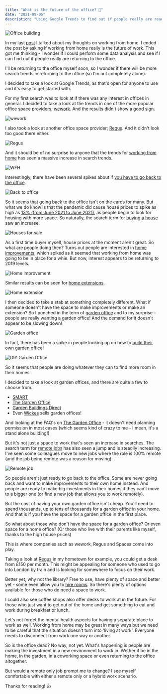 ```yaml
---
title: "What is the future of the office? 🏢"
date: "2021-09-05"
description: "Using Google Trends to find out if people really are ready to go back to the office."
---
```


![Office building](https://images.unsplash.com/photo-1486406146926-c627a92ad1ab?ixid=MnwxMjA3fDB8MHxwaG90by1wYWdlfHx8fGVufDB8fHx8&ixlib=rb-1.2.1&auto=format&fit=crop&w=1650&q=80)

In my last [post](https://joshblewitt.dev/blog/2021-08-25-wfh-review/) I talked about my thoughts on working from home. I ended the post by asking if working from home really is the future of work. This got me thinking - I wonder if I could perform some data analysis and see if I can find out if people really are returning to the office.

I'll be returning to the office myself soon, so I wonder if there will be more search trends in returning to the office (so I'm not completely alone).

I decided to take a look at Google Trends, as that's open for anyone to use and it's easy to get started with.

For my first search was to look at if there was any interest in offices in general. I decided to take a look at the trends in one of the more popular office space providers; [wework](https://trends.google.co.uk/trends/explore?date=2019-01-01%202021-08-30&geo=GB&q=wework). And the results didn't show a good sign.

![wework](https://i.imgur.com/vMZRIDn.jpg)

I also took a look at another office space provider; [Regus](https://trends.google.co.uk/trends/explore?date=2019-01-01%202021-08-30&geo=GB&q=Regus). And it didn't look too good there either.

![Regus](https://i.imgur.com/4rg2dn3.jpg)

And it should be of no surprise to anyone that the trends for [working from home](https://trends.google.co.uk/trends/explore?date=2019-01-01%202021-08-30&geo=GB&q=working%20from%20home) has seen a massive increase in search trends.

![WFH](https://i.imgur.com/kERUG3u.jpg)

Interestingly, there have been several spikes about if [you have to go back to the office](https://trends.google.co.uk/trends/explore?date=2019-01-01%202021-08-30&geo=GB&q=do%20I%20have%20to%20go%20back%20to%20the%20office).

![Back to office](https://i.imgur.com/ooHnrZJ.jpg)

So it seems that going back to the office isn't on the cards for many. But what we do know is that the pandemic did cause house prices to spike as high as [13% (from June 2021 to June 2021)](https://www.bbc.co.uk/news/business-58274811), as people begin to look for housing with more space. So naturally, the search term for [buying a house](https://trends.google.co.uk/trends/explore?date=2019-01-01%202021-08-30&geo=GB&q=house%20for%20sale) saw an increase.

![Houses for sale](https://i.imgur.com/oZlsltw.jpg)

As a first time buyer myself, house prices at the moment aren't great. So what are people doing then? Turns out people are interested in [home improvements](https://trends.google.co.uk/trends/explore?date=2019-01-01%202021-08-30&geo=GB&q=home%20improvement), which spiked as it seemed that working from home was going to be in place for a whie. But now, interest appears to be returning to 2019 levels.

![Home improvement](https://i.imgur.com/Ii0cqis.jpg)

Similar results can be seen for [home extensions](https://trends.google.co.uk/trends/explore?date=2019-01-01%202021-08-30&geo=GB&q=house%20extension).

![Home extension](https://i.imgur.com/tRhm4VQ.jpg)

I then decided to take a stab at something completely different. What if someone doesn't have the space to make improvements or make an extension? So I punched in the term of [garden office](https://trends.google.co.uk/trends/explore?date=2019-01-01%202021-08-30&geo=GB&q=%2Fm%2F064pl3n) and to my surprise - people are really wanting a garden office! And the demand for it doesn't appear to be slowing down!

![Garden office](https://i.imgur.com/UHvE0ll.jpg)

In fact, there has been a spike in people looking up on how to [build their own garden office!](https://trends.google.co.uk/trends/explore?q=how%20to%20build%20a%20garden%20office&date=2019-01-01%202021-08-30&geo=GB)

![DIY Garden Office](https://i.imgur.com/gbNPmL4.jpg)

So it seems that people are doing whatever they can to find more room in their homes.

I decided to take a look at garden offices, and there are quite a few to choose from.
- [SMART](https://www.smartgardenoffices.co.uk/)
- [The Garden Office](https://www.thegardenoffice.co.uk/)
- [Garden Buildings Direct](https://www.gardenbuildingsdirect.co.uk/garden-offices)
- Even [Wickes](https://www.wickes.co.uk/Products/Gardens/Garden-Buildings/Garden-Office/c/1084000) sells garden offices!

And looking at the FAQ's on [The Garden Office](https://www.thegardenoffice.co.uk/design-your-space/faqs/) - it doesn't need planning permission in most cases (which seems kind of crazy to me - I mean, it's a stand alone building!)

But it's not just a space to work that's seen an increase in searches. The search term for [remote jobs](https://trends.google.co.uk/trends/explore?date=2019-01-01%202021-08-30&geo=GB&q=remote%20job) has also seen a jump and is steadily increasing. I've seen some colleagues move to new jobs where the role is 100% remote (and the job being remote was a reason for moving).

![Remote job](https://i.imgur.com/C4cb3t1.jpg)

So people aren't just ready to go back to the office. Some are never going back and want to make improvements to their own home instead. And people are ready to make big investments in their homes if they can't move to a bigger one (or find a new job that allows you to work remotely).

But the cost of having your own garden office isn't cheap. You'll need to spend thousands, up to tens of thousands for a garden office in your home. And that is if you have the space for a garden office in the first place.

So what about those who don't have the space for a garden office? Or even space for a home office? (Or those who live with their parents like myself, thanks to the high house prices)

This is where companies such as wework, Regus and Spaces come into play.

Taking a look at [Regus](https://www.regus.com/en-gb/united-kingdom/milton-keynes/midsummer-court-1617) in my hometown for example, you could get a desk from £150 per month. This might be appealing for someone who used to go into London by train and is looking for somewhere to focus on their work.

Better yet, why not the library? Free to use, have plenty of space and better yet - some even allow you to [hire rooms](https://www.milton-keynes.gov.uk/libraries/about-libraries/library-room-hire). So there's plenty of options available for those who do need a space to work.

I could also see coffee shops also offer desks to work at in the future. For those who just want to get out of the home and get something to eat and work during breakfast or lunch.

Let's not forget the mental health aspects for having a separate place to work as well. Working from home may be great in many ways but we need to be careful that the situation doesn't turn into 'living at work'. Everyone needs to disconnect from work one way or another.

So is the office dead? No way, not yet. What's happening is people are making the investment in a new environment to work in. Wether it be in the home, in the garden, in a coworking space or even returning to the office altogether.

But would a remote only job prompt me to change? I see myself comfortable with either a remote only or a hybrid work scenario.

Thanks for reading! 👍